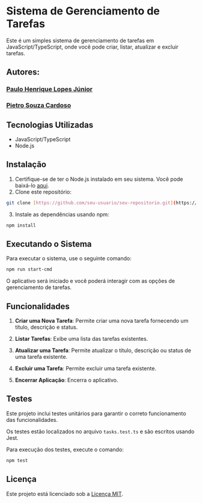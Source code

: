 # Sistema de Gerenciamento de Tarefas

Este é um simples sistema de gerenciamento de tarefas em JavaScript/TypeScript, onde você pode criar, listar, atualizar e excluir tarefas.

## Autores:
### [Paulo Henrique Lopes Júnior](https://github.com/paulolopestech)

### [Pietro Souza Cardoso](https://github.com/Pietro19)

## Tecnologias Utilizadas

- JavaScript/TypeScript
- Node.js

## Instalação

1. Certifique-se de ter o Node.js instalado em seu sistema. Você pode baixá-lo [aqui](https://nodejs.org/).
2. Clone este repositório:

```bash
git clone [https://github.com/seu-usuario/seu-repositorio.git](https://github.com/paulolopestech/ToDo.git)
```

3. Instale as dependências usando npm:

```bash
npm install
```

## Executando o Sistema

Para executar o sistema, use o seguinte comando:

```bash
npm run start-cmd
```

O aplicativo será iniciado e você poderá interagir com as opções de gerenciamento de tarefas.

## Funcionalidades

1. **Criar uma Nova Tarefa**: Permite criar uma nova tarefa fornecendo um título, descrição e status.

2. **Listar Tarefas**: Exibe uma lista das tarefas existentes.

3. **Atualizar uma Tarefa**: Permite atualizar o título, descrição ou status de uma tarefa existente.

4. **Excluir uma Tarefa**: Permite excluir uma tarefa existente.

5. **Encerrar Aplicação**: Encerra o aplicativo.

## Testes

Este projeto inclui testes unitários para garantir o correto funcionamento das funcionalidades.

Os testes estão localizados no arquivo `tasks.test.ts` e são escritos usando Jest.

Para execução dos testes, execute o comando:
```bash
npm test
```

## Licença

Este projeto está licenciado sob a [Licença MIT](LICENSE).
